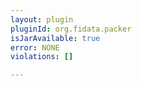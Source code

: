 ```yaml
---
layout: plugin
pluginId: org.fidata.packer
isJarAvailable: true
error: NONE
violations: []

---
```

